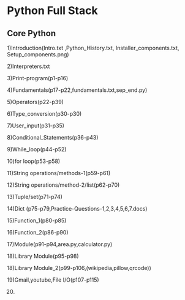 # Python Full Stack
Core Python
-------------
1)Introduction(Intro.txt ,Python_History.txt, Installer_components.txt, Setup_components.png)

2)Interpreters.txt

3)Print-program(p1-p16)

4)Fundamentals(p17-p22,fundamentals.txt,sep_end.py)

5)Operators(p22-p39)

6)Type_conversion(p30-p30)

7)User_input(p31-p35)

8)Conditional_Statements(p36-p43)

9)While_loop(p44-p52)

10)for loop(p53-p58)

11)String operations/methods-1(p59-p61)

12)String operations/method-2/list(p62-p70)

13)Tuple/set(p71-p74)

14)Dict (p75-p79,Practice-Questions-1,2,3,4,5,6,7.docs)

15)Function_1(p80-p85)

16)Function_2(p86-p90)

17)Module(p91-p94,area.py,calculator.py)

18)Library Module(p95-p98)

18)Library Module_2(p99-p106,(wikipedia,pillow,qrcode))

19)Gmail,youtube,File I/O(p107-p115)

20)
